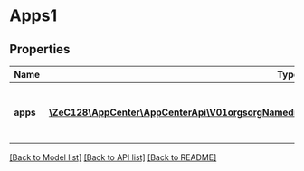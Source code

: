 # Apps1

## Properties
Name | Type | Description | Notes
------------ | ------------- | ------------- | -------------
**apps** | [**\ZeC128\AppCenter\AppCenterApi\V01orgsorgNamedistributionGroupsdistributionGroupNameappsApps[]**](V01orgsorgNamedistributionGroupsdistributionGroupNameappsApps.md) | The list of apps to add to distribution group | [optional] 

[[Back to Model list]](../README.md#documentation-for-models) [[Back to API list]](../README.md#documentation-for-api-endpoints) [[Back to README]](../README.md)


